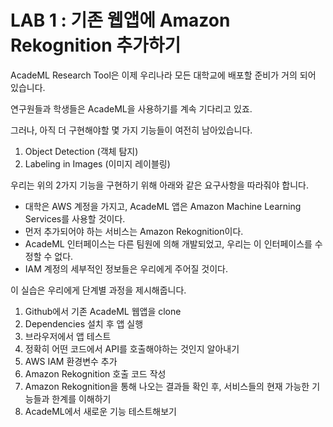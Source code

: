 # LAB 1 : 기존 웹앱에 Amazon Rekognition 추가하기

AcadeML Research Tool은 이제 우리나라 모든 대학교에 배포할 준비가 거의 되어 있습니다.

연구원들과 학생들은 AcadeML을 사용하기를 계속 기다리고 있죠.

그러나, 아직 더 구현해야할 몇 가지 기능들이 여전히 남아있습니다.

1. Object Detection (객체 탐지)
2. Labeling in Images (이미지 레이블링)

우리는 위의 2가지 기능을 구현하기 위해 아래와 같은 요구사항을 따라줘야 합니다.

- 대학은 AWS 계정을 가지고, AcadeML 앱은 Amazon Machine Learning Services를 사용할 것이다.
- 먼저 추가되어야 하는 서비스는 Amazon Rekognition이다.
- AcadeML 인터페이스는 다른 팀원에 의해 개발되었고, 우리는 이 인터페이스를 수정할 수 없다.
- IAM 계정의 세부적인 정보들은 우리에게 주어질 것이다.

이 실습은 우리에게 단계별 과정을 제시해줍니다.

1. Github에서 기존 AcadeML 웹앱을 clone
2. Dependencies 설치 후 앱 실행
3. 브라우저에서 앱 테스트
4. 정확히 어떤 코드에서 API를 호출해야하는 것인지 알아내기
5. AWS IAM 환경변수 추가
6. Amazon Rekognition 호출 코드 작성
7. Amazon Rekognition을 통해 나오는 결과들 확인 후, 서비스들의 현재 가능한 기능들과 한계를 이해하기
8. AcadeML에서 새로운 기능 테스트해보기